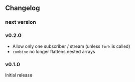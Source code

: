 ## Changelog

### next version


### v0.2.0

- Allow only one subscriber / stream (unless `fork` is called)
- `combine` no longer flattens nested arrays


### v0.1.0

Initial release

